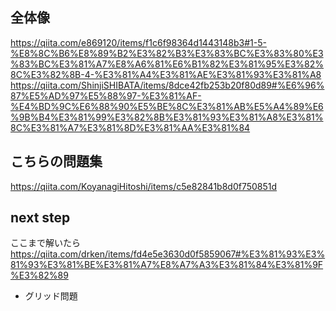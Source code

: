 ## 全体像

https://qiita.com/e869120/items/f1c6f98364d1443148b3#1-5-%E8%8C%B6%E8%89%B2%E3%82%B3%E3%83%BC%E3%83%80%E3%83%BC%E3%81%A7%E8%A6%81%E6%B1%82%E3%81%95%E3%82%8C%E3%82%8B-4-%E3%81%A4%E3%81%AE%E3%81%93%E3%81%A8
https://qiita.com/ShinjiSHIBATA/items/8dce42fb253b20f80d89#%E6%96%87%E5%AD%97%E5%88%97-%E3%81%AF-%E4%BD%9C%E6%88%90%E5%BE%8C%E3%81%AB%E5%A4%89%E6%9B%B4%E3%81%99%E3%82%8B%E3%81%93%E3%81%A8%E3%81%8C%E3%81%A7%E3%81%8D%E3%81%AA%E3%81%84

## こちらの問題集

https://qiita.com/KoyanagiHitoshi/items/c5e82841b8d0f750851d

## next step

ここまで解いたら
https://qiita.com/drken/items/fd4e5e3630d0f5859067#%E3%81%93%E3%81%93%E3%81%BE%E3%81%A7%E8%A7%A3%E3%81%84%E3%81%9F%E3%82%89

- グリッド問題
